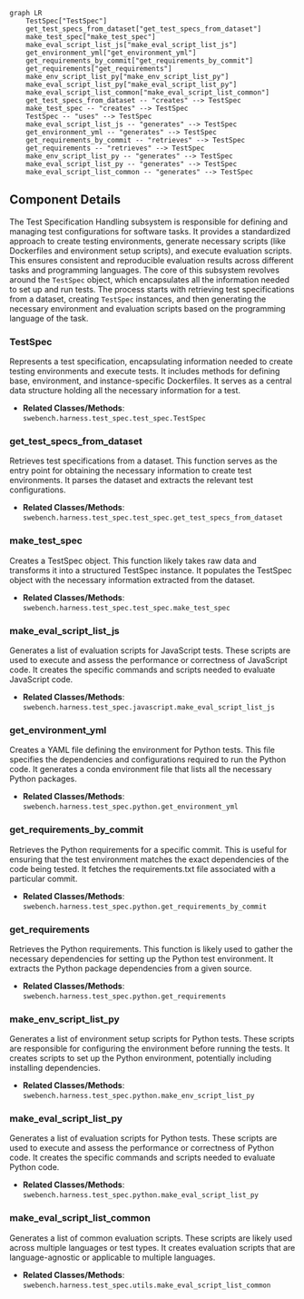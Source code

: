 ```mermaid
graph LR
    TestSpec["TestSpec"]
    get_test_specs_from_dataset["get_test_specs_from_dataset"]
    make_test_spec["make_test_spec"]
    make_eval_script_list_js["make_eval_script_list_js"]
    get_environment_yml["get_environment_yml"]
    get_requirements_by_commit["get_requirements_by_commit"]
    get_requirements["get_requirements"]
    make_env_script_list_py["make_env_script_list_py"]
    make_eval_script_list_py["make_eval_script_list_py"]
    make_eval_script_list_common["make_eval_script_list_common"]
    get_test_specs_from_dataset -- "creates" --> TestSpec
    make_test_spec -- "creates" --> TestSpec
    TestSpec -- "uses" --> TestSpec
    make_eval_script_list_js -- "generates" --> TestSpec
    get_environment_yml -- "generates" --> TestSpec
    get_requirements_by_commit -- "retrieves" --> TestSpec
    get_requirements -- "retrieves" --> TestSpec
    make_env_script_list_py -- "generates" --> TestSpec
    make_eval_script_list_py -- "generates" --> TestSpec
    make_eval_script_list_common -- "generates" --> TestSpec
```

## Component Details

The Test Specification Handling subsystem is responsible for defining and managing test configurations for software tasks. It provides a standardized approach to create testing environments, generate necessary scripts (like Dockerfiles and environment setup scripts), and execute evaluation scripts. This ensures consistent and reproducible evaluation results across different tasks and programming languages. The core of this subsystem revolves around the `TestSpec` object, which encapsulates all the information needed to set up and run tests. The process starts with retrieving test specifications from a dataset, creating `TestSpec` instances, and then generating the necessary environment and evaluation scripts based on the programming language of the task.

### TestSpec
Represents a test specification, encapsulating information needed to create testing environments and execute tests. It includes methods for defining base, environment, and instance-specific Dockerfiles. It serves as a central data structure holding all the necessary information for a test.
- **Related Classes/Methods**: `swebench.harness.test_spec.test_spec.TestSpec`

### get_test_specs_from_dataset
Retrieves test specifications from a dataset. This function serves as the entry point for obtaining the necessary information to create test environments. It parses the dataset and extracts the relevant test configurations.
- **Related Classes/Methods**: `swebench.harness.test_spec.test_spec.get_test_specs_from_dataset`

### make_test_spec
Creates a TestSpec object. This function likely takes raw data and transforms it into a structured TestSpec instance. It populates the TestSpec object with the necessary information extracted from the dataset.
- **Related Classes/Methods**: `swebench.harness.test_spec.test_spec.make_test_spec`

### make_eval_script_list_js
Generates a list of evaluation scripts for JavaScript tests. These scripts are used to execute and assess the performance or correctness of JavaScript code. It creates the specific commands and scripts needed to evaluate JavaScript code.
- **Related Classes/Methods**: `swebench.harness.test_spec.javascript.make_eval_script_list_js`

### get_environment_yml
Creates a YAML file defining the environment for Python tests. This file specifies the dependencies and configurations required to run the Python code. It generates a conda environment file that lists all the necessary Python packages.
- **Related Classes/Methods**: `swebench.harness.test_spec.python.get_environment_yml`

### get_requirements_by_commit
Retrieves the Python requirements for a specific commit. This is useful for ensuring that the test environment matches the exact dependencies of the code being tested. It fetches the requirements.txt file associated with a particular commit.
- **Related Classes/Methods**: `swebench.harness.test_spec.python.get_requirements_by_commit`

### get_requirements
Retrieves the Python requirements. This function is likely used to gather the necessary dependencies for setting up the Python test environment. It extracts the Python package dependencies from a given source.
- **Related Classes/Methods**: `swebench.harness.test_spec.python.get_requirements`

### make_env_script_list_py
Generates a list of environment setup scripts for Python tests. These scripts are responsible for configuring the environment before running the tests. It creates scripts to set up the Python environment, potentially including installing dependencies.
- **Related Classes/Methods**: `swebench.harness.test_spec.python.make_env_script_list_py`

### make_eval_script_list_py
Generates a list of evaluation scripts for Python tests. These scripts are used to execute and assess the performance or correctness of Python code. It creates the specific commands and scripts needed to evaluate Python code.
- **Related Classes/Methods**: `swebench.harness.test_spec.python.make_eval_script_list_py`

### make_eval_script_list_common
Generates a list of common evaluation scripts. These scripts are likely used across multiple languages or test types. It creates evaluation scripts that are language-agnostic or applicable to multiple languages.
- **Related Classes/Methods**: `swebench.harness.test_spec.utils.make_eval_script_list_common`
